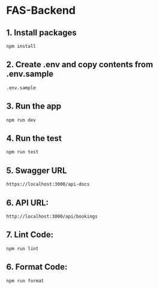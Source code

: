 # FAS-Backend

## 1. Install packages
```
npm install
```

## 2. Create .env and copy contents from .env.sample
```
.env.sample
```

## 3. Run the app
```
npm run dev
```

## 4. Run the test
```
npm run test
```

## 5. Swagger URL
```
https://localhost:3000/api-docs
```

## 6. API URL:
```
http://localhost:3000/api/bookings
```

## 7. Lint Code:
```
npm run lint
```

## 6. Format Code:
```
npm run format
```
